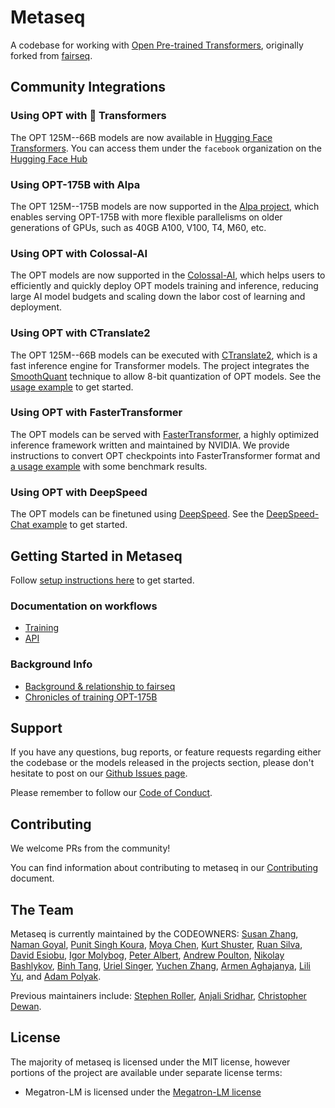 

# Metaseq
A codebase for working with [Open Pre-trained Transformers](projects/OPT), originally forked from [fairseq](https://github.com/facebookresearch/fairseq).


## Community Integrations

### Using OPT with 🤗 Transformers

The OPT 125M--66B models are now available in [Hugging Face Transformers](https://github.com/huggingface/transformers/releases/tag/v4.19.0). You can access them under the `facebook` organization on the [Hugging Face Hub](https://huggingface.co/facebook)

### Using OPT-175B with Alpa

The OPT 125M--175B models are now supported in the [Alpa project](https://alpa-projects.github.io/tutorials/opt_serving.html), which 
enables serving OPT-175B with more flexible parallelisms on older generations of GPUs, such as 40GB A100, V100, T4, M60, etc.

### Using OPT with Colossal-AI

The OPT models are now supported in the [Colossal-AI](https://github.com/hpcaitech/ColossalAI#OPT), which helps users to efficiently and quickly deploy OPT models training and inference, reducing large AI model budgets and scaling down the labor cost of learning and deployment.

### Using OPT with CTranslate2

The OPT 125M--66B models can be executed with [CTranslate2](https://github.com/OpenNMT/CTranslate2/), which is a fast inference engine for Transformer models. The project integrates the [SmoothQuant](https://github.com/mit-han-lab/smoothquant) technique to allow 8-bit quantization of OPT models. See the [usage example](https://opennmt.net/CTranslate2/guides/transformers.html#opt) to get started.

### Using OPT with FasterTransformer

The OPT models can be served with [FasterTransformer](https://github.com/NVIDIA/FasterTransformer), a highly optimized inference framework written and maintained by NVIDIA. We provide instructions to convert OPT checkpoints into FasterTransformer format and [a usage example](docs/faster-transformer.md) with some benchmark results.

### Using OPT with DeepSpeed

The OPT models can be finetuned using [DeepSpeed](https://github.com/microsoft/DeepSpeed). See the [DeepSpeed-Chat example](https://github.com/microsoft/DeepSpeedExamples/tree/master/applications/DeepSpeed-Chat) to get started.

## Getting Started in Metaseq
Follow [setup instructions here](docs/setup.md) to get started.

### Documentation on workflows
* [Training](docs/training.md)
* [API](docs/api.md)

### Background Info
* [Background & relationship to fairseq](docs/history.md)
* [Chronicles of training OPT-175B](projects/OPT/chronicles/README.md)

## Support
If you have any questions, bug reports, or feature requests regarding either the codebase or the models released in the projects section, please don't hesitate to post on our [Github Issues page](https://github.com/facebookresearch/metaseq/issues).

Please remember to follow our [Code of Conduct](CODE_OF_CONDUCT.md).

## Contributing
We welcome PRs from the community!

You can find information about contributing to metaseq in our [Contributing](docs/CONTRIBUTING.md) document.

## The Team
Metaseq is currently maintained by the CODEOWNERS: [Susan Zhang](https://github.com/suchenzang), [Naman Goyal](https://github.com/ngoyal2707), [Punit Singh Koura](https://github.com/punitkoura), [Moya Chen](https://github.com/moyapchen), [Kurt Shuster](https://github.com/klshuster), [Ruan Silva](https://github.com/ruanslv), [David Esiobu](https://github.com/davides), [Igor Molybog](https://github.com/igormolybogFB), [Peter Albert](https://github.com/Xirider), [Andrew Poulton](https://github.com/andrewPoulton), [Nikolay Bashlykov](https://github.com/bashnick), [Binh Tang](https://github.com/tangbinh), [Uriel Singer](https://github.com/urielsinger), [Yuchen Zhang](https://github.com/zycalice), [Armen Aghajanya](https://github.com/ArmenAg), [Lili Yu](https://github.com/lilisierrayu), and [Adam Polyak](https://github.com/adampolyak).

Previous maintainers include:
[Stephen Roller](https://github.com/stephenroller), [Anjali Sridhar](https://github.com/anj-s), [Christopher Dewan](https://github.com/m3rlin45).


## License

The majority of metaseq is licensed under the MIT license, however portions of the project are available under separate license terms: 
* Megatron-LM is licensed under the [Megatron-LM license](https://github.com/NVIDIA/Megatron-LM/blob/main/LICENSE)

